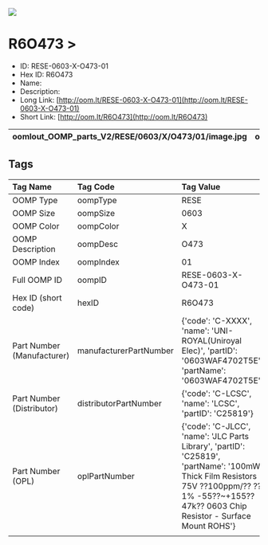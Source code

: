 


  
![][im]
# R6O473 > 

- ID: RESE-0603-X-O473-01
- Hex ID: R6O473
- Name: 
- Description: 
- Long Link: [http://oom.lt/RESE-0603-X-O473-01](http://oom.lt/RESE-0603-X-O473-01)
- Short Link: [http://oom.lt/R6O473](http://oom.lt/R6O473)
  

|oomlout_OOMP_parts_V2/RESE/0603/X/O473/01/image.jpg|oomlout_OOMP_parts_V2/RESE/0603/X/O473/01/image_BOTTOM.jpg|oomlout_OOMP_parts_V2/RESE/0603/X/O473/01/image_Re.jpg||
| :---: | :---: | :---: | :---: |

## Tags
  

|Tag Name|Tag Code|Tag Value|
| :--- | :--- | :--- |
|OOMP Type|oompType|RESE|
|OOMP Size|oompSize|0603|
|OOMP Color|oompColor|X|
|OOMP Description|oompDesc|O473|
|OOMP Index|oompIndex|01|
|Full OOMP ID|oompID|RESE-0603-X-O473-01|
|Hex ID (short code)|hexID|R6O473|
|Part Number (Manufacturer)|manufacturerPartNumber|{'code': 'C-XXXX', 'name': 'UNI-ROYAL(Uniroyal Elec)', 'partID': '0603WAF4702T5E', 'partName': '0603WAF4702T5E'}|
|Part Number (Distributor)|distributorPartNumber|{'code': 'C-LCSC', 'name': 'LCSC', 'partID': 'C25819'}|
|Part Number (OPL)|oplPartNumber|{'code': 'C-JLCC', 'name': 'JLC Parts Library', 'partID': 'C25819', 'partName': '100mW Thick Film Resistors 75V ??100ppm/?? ??1% -55??~+155?? 47k?? 0603  Chip Resistor - Surface Mount ROHS'}|
||||



[im]: oomlout_OOMP_parts_V2/RESE/0603/X/O473/01/image_450.jpg
